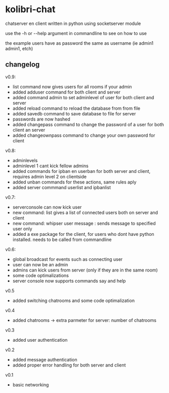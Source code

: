 kolibri-chat
============

chatserver en client written in python using socketserver module

use the -h or --help argument in commandline to see on how to use

the example users have as password the same as username (ie admin1 admin1, etch)

changelog
---------

v0.9:
* list command now gives users for all rooms if your admin
* added adduser command for both client and server
* added command admin to set adminlevel of user for both client and server
* added reload command to reload the database from from file
* added savedb command to save database to file for server
* passwords are now hashed
* added changepass command to change the password of a user for both client an server
* added changeownpass command to change your own password for client

v0.8:
* adminlevels
* adminlevel 1 cant kick fellow admins
* added commands for ipban en userban for both server and client, requires admin level 2 on clientside
* added unban commands for these actions, same rules aply
* added server commmand userlist and ipbanlist

v0.7:
* serverconsole can now kick user
* new command: list gives a list of connected users both on server and client
* new command: whipser user message : sends message to specified user only
* added a exe package for the client, for users who dont have python installed. needs to be called from commandline

v0.6:
* global broadcast for events such as connecting user
* user can now be an admin
* admins can kick users from server (only if they are in the same room)
* some code optimalizations
* server console now supports commands say and help

v0.5
* added switching chatrooms and some code optimalization

v0.4
* added chatrooms -> extra parmeter for server: number of chatrooms

v0.3
* added user authentication

v0.2
* added message authentication
* added proper error handling for both server and client

v0.1
* basic networking